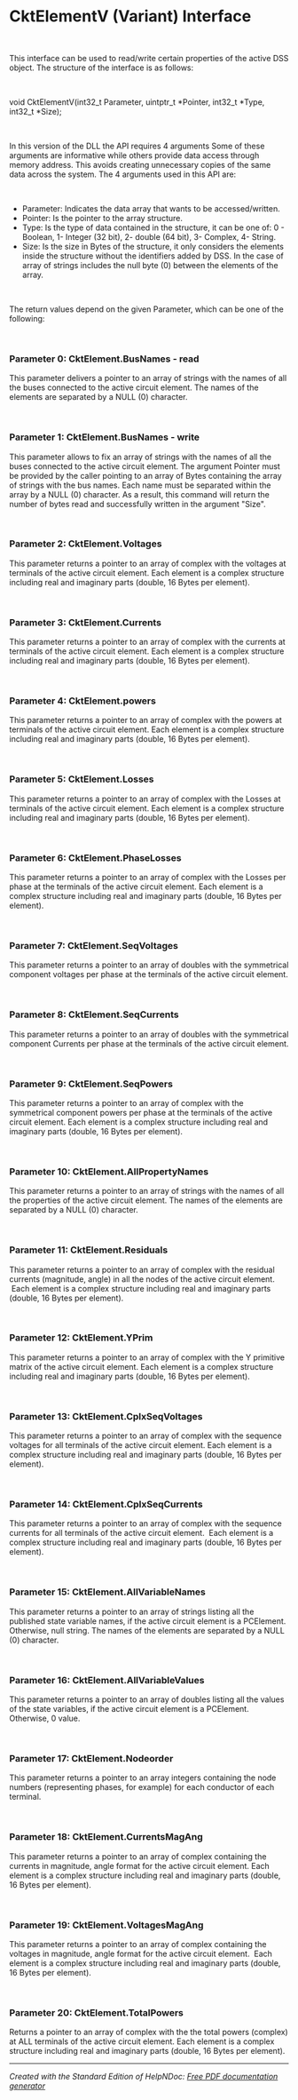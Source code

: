 # CktElementV (Variant) Interface

&nbsp;

This interface can be used to read/write certain properties of the active DSS object. The structure of the interface is as follows:

&nbsp;

void CktElementV(int32\_t Parameter, uintptr\_t \*Pointer, int32\_t \*Type, int32\_t \*Size);

&nbsp;

In this version of the DLL the API requires 4 arguments Some of these arguments are informative while others provide data access through memory address. This avoids creating unnecessary copies of the same data across the system. The 4 arguments used in this API are:

&nbsp;

* Parameter: Indicates the data array that wants to be accessed/written.
* Pointer: Is the pointer to the array structure.
* Type: Is the type of data contained in the structure, it can be one of: 0 - Boolean, 1- Integer (32 bit), 2- double (64 bit), 3- Complex, 4- String.
* Size: Is the size in Bytes of the structure, it only considers the elements inside the structure without the identifiers added by DSS. In the case of array of strings includes the null byte (0) between the elements of the array.  

&nbsp;

The return values depend on the given Parameter, which can be one of the following:

&nbsp;

### Parameter 0: CktElement.BusNames - read

This parameter delivers a pointer to an array of strings with the names of all the buses connected to the active circuit element. The names of the elements are separated by a NULL (0) character.

&nbsp;

### Parameter 1: CktElement.BusNames - write

This parameter allows to fix an array of strings with the names of all the buses connected to the active circuit element. The argument Pointer must be provided by the caller pointing to an array of Bytes containing the array of strings with the bus names. Each name must be separated within the array by a NULL (0) character. As a result, this command will return the number of bytes read and successfully written in the argument "Size".

&nbsp;

### Parameter 2: CktElement.Voltages

This parameter returns a pointer to an array of complex with the voltages at terminals of the active circuit element. Each element is a complex structure including real and imaginary parts (double, 16 Bytes per element).

&nbsp;

### Parameter 3: CktElement.Currents

This parameter returns a pointer to an array of complex with the currents at terminals of the active circuit element. Each element is a complex structure including real and imaginary parts (double, 16 Bytes per element).

&nbsp;

### Parameter 4: CktElement.powers

This parameter returns a pointer to an array of complex with the powers at terminals of the active circuit element. Each element is a complex structure including real and imaginary parts (double, 16 Bytes per element).

&nbsp;

### Parameter 5: CktElement.Losses

This parameter returns a pointer to an array of complex with the Losses at terminals of the active circuit element. Each element is a complex structure including real and imaginary parts (double, 16 Bytes per element).

&nbsp;

### Parameter 6: CktElement.PhaseLosses

This parameter returns a pointer to an array of complex with the Losses per phase at the terminals of the active circuit element. Each element is a complex structure including real and imaginary parts (double, 16 Bytes per element).

&nbsp;

### Parameter 7: CktElement.SeqVoltages

This parameter returns a pointer to an array of doubles with the symmetrical component voltages per phase at the terminals of the active circuit element.

&nbsp;

### Parameter 8: CktElement.SeqCurrents

This parameter returns a pointer to an array of doubles with the symmetrical component Currents per phase at the terminals of the active circuit element.

&nbsp;

### Parameter 9: CktElement.SeqPowers

This parameter returns a pointer to an array of complex with the symmetrical component powers per phase at the terminals of the active circuit element. Each element is a complex structure including real and imaginary parts (double, 16 Bytes per element).

&nbsp;

### Parameter 10: CktElement.AllPropertyNames

This parameter returns a pointer to an array of strings with the names of all the properties of the active circuit element. The names of the elements are separated by a NULL (0) character.

&nbsp;

### Parameter 11: CktElement.Residuals

This parameter returns a pointer to an array of complex with the residual currents (magnitude, angle) in all the nodes of the active circuit element.  Each element is a complex structure including real and imaginary parts (double, 16 Bytes per element).

&nbsp;

### Parameter 12: CktElement.YPrim

This parameter returns a pointer to an array of complex with the Y primitive matrix of the active circuit element. Each element is a complex structure including real and imaginary parts (double, 16 Bytes per element).

&nbsp;

### Parameter 13: CktElement.CplxSeqVoltages

This parameter returns a pointer to an array of complex with the sequence voltages for all terminals of the active circuit element. Each element is a complex structure including real and imaginary parts (double, 16 Bytes per element).

&nbsp;

### Parameter 14: CktElement.CplxSeqCurrents

This parameter returns a pointer to an array of complex with the sequence currents for all terminals of the active circuit element.  Each element is a complex structure including real and imaginary parts (double, 16 Bytes per element).

&nbsp;

### Parameter 15: CktElement.AllVariableNames

This parameter returns a pointer to an array of strings listing all the published state variable names, if the active circuit element is a PCElement. Otherwise, null string. The names of the elements are separated by a NULL (0) character.

&nbsp;

### Parameter 16: CktElement.AllVariableValues

This parameter returns a pointer to an array of doubles listing all the values of the state variables, if the active circuit element is a PCElement. Otherwise, 0 value.

&nbsp;

### Parameter 17: CktElement.Nodeorder

This parameter returns a pointer to an array integers containing the node numbers (representing phases, for example) for each conductor of each terminal.

&nbsp;

### Parameter 18: CktElement.CurrentsMagAng

This parameter returns a pointer to an array of complex containing the currents in magnitude, angle format for the active circuit element. Each element is a complex structure including real and imaginary parts (double, 16 Bytes per element).

&nbsp;

### Parameter 19: CktElement.VoltagesMagAng

This parameter returns a pointer to an array of complex containing the voltages in magnitude, angle format for the active circuit element.  Each element is a complex structure including real and imaginary parts (double, 16 Bytes per element).

&nbsp;

### Parameter 20: CktElement.TotalPowers

Returns a pointer to an array of complex with the the total powers (complex) at ALL terminals of the active circuit element. Each element is a complex structure including real and imaginary parts (double, 16 Bytes per element).


***
_Created with the Standard Edition of HelpNDoc: [Free PDF documentation generator](<https://www.helpndoc.com>)_
